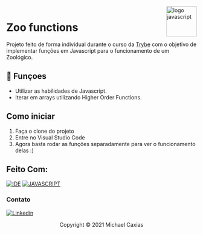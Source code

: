 <img src="https://cdn.iconscout.com/icon/free/png-256/javascript-3630127-3031259.png" alt="logo javascript" width="80px" align="right">

# Zoo functions

Projeto feito de forma individual durante o curso da [Trybe](https://www.betrybe.com/) com o objetivo de implementar funções em Javascript para o funcionamento de um Zoológico.

## 🔧 Funçoes

- Utilizar as habilidades de Javascript.
- Iterar em arrays utilizando Higher Order Functions.

## Como iniciar

1. Faça o clone do projeto
2. Entre no Visual Studio Code
3. Agora basta rodar as funções separadamente para ver o funcionamento delas :)

## Feito Com:
[![IDE](https://img.shields.io/badge/Visual_studio_code-0078D4?style=for-the-badge&logo=visual%20studio%20code&logoColor=white)](https://code.visualstudio.com/)
[![JAVASCRIPT](https://img.shields.io/badge/JavaScript-F7DF1E?style=for-the-badge&logo=javascript&logoColor=black)](https://developer.mozilla.org/pt-BR/docs/Web/JavaScript)


### Contato

[![Linkedin](https://img.shields.io/badge/LinkedIn-0077B5?style=for-the-badge&logo=linkedin&logoColor=white)](https://www.linkedin.com/in/michaelcaxias/)

<p align="center">Copyright © 2021 Michael Caxias</p>
